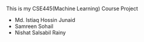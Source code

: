 This is my CSE445(Machine Learning) Course Project

  * Md. Istiaq Hossin Junaid
  * Samreen Sohail
  * Nishat Salsabil Rainy
